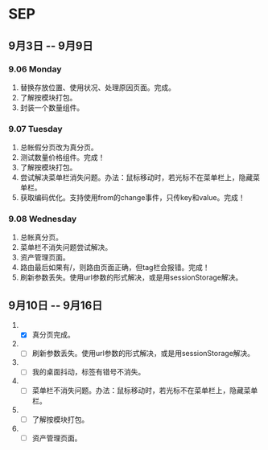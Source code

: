 # SEP

## 9月3日 -- 9月9日

### 9.06 Monday
1. 替换存放位置、使用状况、处理原因页面。完成。
2. 了解按模块打包。
3. 封装一个数量组件。

### 9.07 Tuesday
1. 总帐假分页改为真分页。
2. 测试数量价格组件。完成！
3. 了解按模块打包。
4. 尝试解决菜单栏消失问题。办法：鼠标移动时，若光标不在菜单栏上，隐藏菜单栏。
5. 获取编码优化。支持使用from的change事件，只传key和value。完成！

### 9.08 Wednesday
1. 总帐真分页。
2. 菜单栏不消失问题尝试解决。
3. 资产管理页面。
4. 路由最后如果有/，则路由页面正确，但tag栏会报错。完成！
5. 刷新参数丢失。使用url参数的形式解决，或是用sessionStorage解决。

## 9月10日 -- 9月16日
1. - [x] 真分页完成。
1. - [ ] 刷新参数丢失。使用url参数的形式解决，或是用sessionStorage解决。
1. - [ ] 我的桌面抖动，标签有错号不消失。
1. - [ ] 菜单栏不消失问题。办法：鼠标移动时，若光标不在菜单栏上，隐藏菜单栏。
1. - [ ] 了解按模块打包。
1. - [ ] 资产管理页面。
